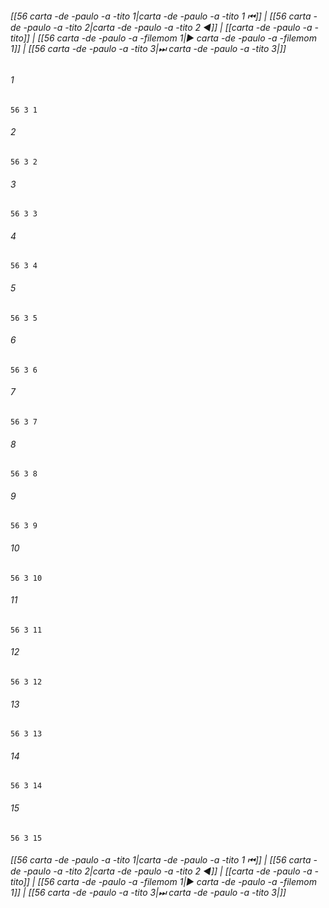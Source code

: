 
###### [[56 carta -de -paulo -a -tito 1|carta -de -paulo -a -tito 1 ⏮]] | [[56 carta -de -paulo -a -tito 2|carta -de -paulo -a -tito 2 ◀]] | [[carta -de -paulo -a -tito]] | [[56 carta -de -paulo -a -filemom 1|▶ carta -de -paulo -a -filemom 1]] | [[56 carta -de -paulo -a -tito 3|⏭ carta -de -paulo -a -tito 3|]]

###### 1
``` verse
56 3 1 
```
###### 2
``` verse
56 3 2 
```
###### 3
``` verse
56 3 3 
```
###### 4
``` verse
56 3 4 
```
###### 5
``` verse
56 3 5 
```
###### 6
``` verse
56 3 6 
```
###### 7
``` verse
56 3 7 
```
###### 8
``` verse
56 3 8 
```
###### 9
``` verse
56 3 9 
```
###### 10
``` verse
56 3 10 
```
###### 11
``` verse
56 3 11 
```
###### 12
``` verse
56 3 12 
```
###### 13
``` verse
56 3 13 
```
###### 14
``` verse
56 3 14 
```
###### 15
``` verse
56 3 15 
```

###### [[56 carta -de -paulo -a -tito 1|carta -de -paulo -a -tito 1 ⏮]] | [[56 carta -de -paulo -a -tito 2|carta -de -paulo -a -tito 2 ◀]] | [[carta -de -paulo -a -tito]] | [[56 carta -de -paulo -a -filemom 1|▶ carta -de -paulo -a -filemom 1]] | [[56 carta -de -paulo -a -tito 3|⏭ carta -de -paulo -a -tito 3|]]

